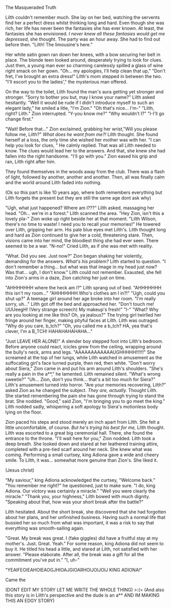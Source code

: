 The Masqueraded Truth
  
  Lilth couldn't remember much. She lay on her bed, watching the servents find her a perfect dress whilst thinking long and hard. Even though she was rich, her life has never been the fantasies she has ever known. At least, the fantasies she has envisioned. *I never knew all these fantasies would get me depressed*, she thought. The party was an hour away. She had to find out before then.
  "Lilth! The limousine's here." 
  
  Her white satin gown ran down her knees, with a bow securing her belt in place. The blonde teen looked around, desperately trying to look for clues. Just then, a young man ever so charming carelessly spilled a glass of wine right smack on her gown.
  "Oh... my apologies, I'll help clean that up,"
  "Don't fret, I've brought an extra dress!" Lilth's mom stepped in between the two.
  "I'll escort you to the ladies'," the mysterious man offered.
  
  On the way to the toilet, Lilth found the man's aura getting yet stronger and stronger. 
  "Sorry to bother you but, may I know your name?" Lilth asked hesitantly.
  "Well it would be rude if I didn't introduce myself to such an elegant lady," he smiled a litle, "I'm Zion."
  "Oh that's nice... I'm-"
  "Lilth, right? Lilth." Zion interrupted.
  "Y-you know me?" 
  "Why wouldn't I?"
  "I-I'll go change first."
  
  "Wait! Before that..." Zion exclaimed, grabbing her wrist,"Will you please follow me, Lilth?"
  *What does he want from me?!* Lilth thought. She found herself at a loss, the only time she wished her mother was with her.
  "I can help you look for clues, " He calmly replied.
  That was all Lilth needed to know. The clues would lead her to the answers. And that, she knew she had fallen into the right handsome. 
  "I'll go with you."
  Zion eased his grip and ran, Lilth right after him. 
  
  They found themselves in the woods away from the club. There was a flash of light, followed by another, another and another. Then, all was finally calm and the world around Lilth faded into nothing.
  
  (Ok so this part is like 10 years ago, where both remembers everything but Lilth forgets the present but they are still the same age dont ask why)
  
  "Ugh, what just happened? Where am I???" Lilth asked, massaging her head. 
  "Oh... we're in a forest." Lilth scanned the area. 
  "Hey Zion, isn't this a lovely pla-" 
  Zion woke up right beside her at that moment. 
  "Lilth Wilson, there's no time to waste! I need you to recall your memories!" He towered over Lilth, gripping her arm. His pale blue eyes met Lilth's.
  Lilth thought long and hard as Zion continued to give her a cold, threatening stare. Then, visions came into her mind, the bloodiest thing she had ever seen. There seemed to be a war.
  "N-no!" Cried Lilth, as if she was met with reality. 
  
  "What. Did you see. Just now?" Zion began shaking her violently, demanding for the answers. 
  *What's his problem?* Lilth started to question.
  "I don't remember a thing... but what was that image in my head just now? Was that... ugh, I don't know."
  Lilth could not remember. Exausted, she fell into Zion's arms in a daze, Zion catching her just on time.
  
  "AHHHHHHH where the heck am I?" Lilth sprang out of bed. 
  "AHHHHHHH this isn't my room..." 
  "AHHHHHHH Who's clothes am I in?!" 
  "Ugh, could you shut up?" A teenage girl around her age broke into her room. 
  "I'm really sorry, uh..." Lilth got off the bed and approached her.
  "Don't touch me! UUUeegH! (Very strange screech) My makeup's fresh!"
  "I-"
  "What? Why are you looking at me like this? Oh, ya jealous?" The trying girl twirlled her fringe around her finger, making pityful faces at Lilth.
  Lilth was outraged.
  "Why do you care, b_tch?"
  "Oh, you called me a b_tch? HA, yea that's clever, I'm a B_TCH! HAHAHAHAHAHA..."
  
  "Just LEAVE HER ALONE!" A slender boy stepped foot into Lilth's bedroom. Before anyone could react, icicles grew from the ceiling, wrapping around the bully's neck, arms and legs. 
  "AAAAAAAAAAAAUGHHHHH!!!!!!" She screamed at the top of her lungs, while Lilth watched in amusement as the suffocating girl's face turned purple, then red, then white.
  "Don't worry about Siera," Zion came in and put his arm around Lilth's shoulders.
  "She's really a pain in the a**," he lamented. 
  Lilth remained silent.
  "What's wrong sweetie?"
  "Uh... Zion, don't you think... that's a bit too much for Siera?" Lilth's amusement turned into horror. 
  "Are your memories recovering, Lilth?" asked Zion as he changed the subject. 
  *They are, actually.* Thought Lilth. She started remembering the pain she has gone through trying to stand the brat.
  She nodded. 
  "Good," said Zion, "I'm bringing you to go meet the king."
  Lilth nodded sadly, whispering a soft apology to Siera's motionless body lying on the floor.
  
  Zion paced his steps and stood merely an inch apart from Lilth. She felt a little uncomfortable, of course. *But he's trying his best for me,* Lilth thought.
  Lilth was escorted to a great big ceremonial hall. There, she found the entrance to the throne. 
  "I'll wait here for you," Zion nodded. 
  Lilth took a deep breath. She looked down and stared at her leathered training attire, completed with a pre-tied scarf around her neck. She knew what was coming. 
  Performing a small curtsey, king Adiona gave a wide and cheery smile. To Lilth, it was... somewhat more genuine than Zion's. She liked it. 
  
(Jesus christ)
  
  "My saviour," king Adiona acknowledged the curtsey, "Welcome back."
  "You remember me right?" he questioned, just to make sure.
  "I do, king Adiona. Our victory was certainly a miracle." 
  "Well you were clearly the miracle."
  "Thank you, your highness," Lilth bowed with much dignity.
  "Speaking about that, how was your short break after the battle?"
  
  Lilth hesitated. About the short break, she discovered that she had forgotten about her plans, and her unfinished business. Having such a normal life that bussied her so much from what was important, it was a risk to say that everything was smooth-sailing again.
  
  "Great. My break was great. I (fake giggles) did have a fruitful stay at my mother's. Just. Great. Yeah."
  For some reason, king Adiona did not seem to buy it. He titled his head a little, and stared at Lilth, not satisfied with her answer.
  "Please elaborate. After all, the break was a gift for all the commitment you've put in."
  "I, uh-"
  
  "YEAIFEOIEAHOIEAOGJHIOAJGIOARHOIJOIJOIJ KING ADIONA!"
  
  Came the 
  
  
  (DONT EDIT MY STORY LET ME WRITE THE WHOLE THING) >:(=
  (And also this story is in Lilth's perspective and the dude is an a** AND IM MAKING THIS AN EDGY STORY)
